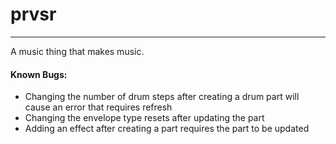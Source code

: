 # prvsr
---

A music thing that makes music.

#### Known Bugs:
  * Changing the number of drum steps after creating a drum part will cause an error that requires refresh
  * Changing the envelope type resets after updating the part
  * Adding an effect after creating a part requires the part to be updated
